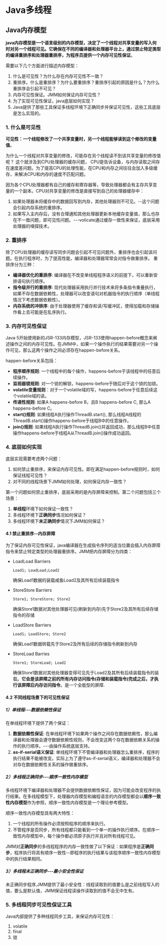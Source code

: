 # Java多线程
## Java内存模型
**java内存模型是一个语言级别的内存模型，决定了一个线程对共享变量的写入何时对另一个线程可见。它确保在不同的编译器和处理器平台上，通过禁止特定类型的编译重排序和处理器重排序，为程序员提供一个内存可见性保证**。

需要以下几个方面进行描述内存模型：

1. 什么是可见性？为什么存在内存可见性不一致？
1. 重排序。什么是重排序？为什么要重排序？重排序引起的原因是什么？为什么重排序会引起不可见？
2. 内存可见性保证。JMM如何保证内存可见性？
3. 为了实现可见性保证，java底层如何实现？
4. Java提供了那些工具保证多线程环境下正确同步并保证可见性，这些工具底层是怎么实现的。

### 1. 什么是可见性
**可见性：一个线程修改了一个共享变量时，另一个线程能够读到这个修改的变量值**。

为什么一个线程对共享变量的修改，可能存在另个线程读不到该共享变量的修改值呢？
这个就涉及到CPU处理器的缓存问题， CPU是告诉设备，与内存读取之间存在速度差问题。为了提高CPU的处理性能，在CPU和内存之间往往会加入多级缓存，来解决CPU和内存的速度不匹配问题。

因为各个CPU处理器都有自己的缓存和寄存器等，导致处理器都会有主存共享变量的一个副本。CPU对共享变量的修改是直接写到自己的处理器缓存中：

 1. 如果处理器未将缓存中的数据回写到内存，其他处理器则不可见。--这个问题会引起内存系统的重排序。
 2. 如果写入主内存后，没有合理通知其他处理器更新本地缓存变量值，那么也存在不一致问题，即可见性问题。---volicate通过缓存一致性来保证，底层采用处理器的嗅探技术。

### 2. 重排序
除了CPU处理器的缓存读写同步问题会引起不可见问题外，重排序也会引起该问题。在执行程序时，为了提高性能，编译器和处理器常常会对指令做重排序。 重排序分为三种：

 - **编译器优化的重排序**: 编译器在不改变单线程程序语义的前提下，可以重新安排语句执行顺序。
 - **指令级并行的重排序**: 现代处理器采用执行并行技术来将多条指令重叠执行，如果不存在数据依赖性，处理器可以改变语句对机器指令的执行顺序（单线程情况下考虑数据依赖性）。
 - **内存系统的冲排序**: 由于处理器使用了缓存和读/写缓冲区，使得加载和存储操作看上去可能是在乱序执行。

### 3. 内存可见性保证
Java 5开始使用新的JSR-133内存模型，JSR-133使用happen-before概念来阐述操作之间的内存可见性。在JMM中，如果一个操作执行的结果需要对另一个操作可见，那么这两个操作之间必须存在happen-before关系。

happen-before关系包括：

 - **程序顺序规则**: 一个线程中的每个操作，happens-before于该线程中的任意后续操作。
 - **监视器锁规则**: 对一个锁的解锁，happens-before于随后对于这个锁的加锁。
 - **volatile变量规则**：对于一个volatile域的写，happens-before于任意后续这个volatile域的读。
 - **传递性规则**: 如果A happens-before B，且B happens-before C, 那么A happens-before C。
 - **start()规则**: 如果线程A执行操作ThreadB.start(), 那么线程A线程的ThreadB.start()操作happens-before于线程B中的任意操作。
 - **join()规则**: 如果线程A执行操作ThreadB.join()并返回成功，那么线程B中任意操作happens-before于线程A从ThreadB.join()操作成功返回。
 
### 4. 底层如何实现
底层实现需要考虑两个问题：

 1. 如何禁止重排序，来保证内存可见性。即在满足happen-before规则时，如何保证线程可见性？
 2. 对不同的线程场景下JMM如何处理，如何保证内存一致性？

第一个问题如何禁止重排序，底层采用的是内存屏障来控制。第二个问题包括三个场景：

 1. **单线程**环境下如何保证一致性？
 2. 多线程环境下**正确同步**情况如何保证？
 3. 多线程环境下**未正确同步**情况下JMM如何保证？

#### 4.1 禁止重排序--内存屏障
为了保证内存可见性保证，java编译器在生成指令序列的适当位置会插入内存屏障指令来禁止特定类型的处理器重排序。JMM把内存屏障分为四类：

 - LoadLoad Barriers

    ```
    Load1; LoadLoad;Load2
    ```
    确保Load1数据的装载咸鱼Load2及其所有后续装载指令 

 - StoreStore Barriers
 
    ```
    Store1; StoreStore; Store2
    ```
    确保Store1数据对其他处理器可见(刷新到内存)先于Store2及其所有后续存储指令的存储
 
 - LoadStore Barriers 

    ```
    Load1; LoadStore; Store2
    ``` 
    确保Load1数据转载先于Store2及所有后续的存储指令刷新到内存 

 - StoreLoad Barries
 
    ```
    Store1; StoreLoad; Load2
    ```
    确保Store1数据对其他处理器变得可见先于Load2及其所有后续装载指令的装载。**它会是该屏障之前的所有内存访问指令(存储和装载指令)完成之后，才执行该屏障后内存访问指令**。是一个全能型的屏障.

#### 4.2 不同线程场景下的可见性保证
##### 1）单线程---数据依赖性保证
在单线程环境下提供了两个保证：

 1. **数据依赖性保证**: 在单线程环境下如果两个操作之间存在数据依赖性，那么编译器和处理器会遵守数据依赖性规则，不会改变这两个存在数据依赖关系的操作的执行顺序。---由操作系统底层支持。
 2. **as-if-serial语义保证**: 单线程环境下不管编译器和处理器怎么重排序，程序的执行结果不能被改变。实际上为了遵守as-if-serial语义，编译器和处理器不会对存在数据依赖性关系的操作做重排序。
 

##### 2）多线程正确同步---顺序一致性内存模型
多线程环境下编译器和处理器不会提供数据依赖性保证，因为可能会改变程序的执行结果。在多线程模型下，处理器内存模型和编程语言的内存模型都会以**顺序一致性内存模型**作为参照，顺序一致性内存模型是一个理论参考模型。

顺序一致性内存模型具有两大特性：

 1. 一个线程的所有操作必须按照程序的顺序来执行。
 2. 不管程序是否同步，所有线程都只能看到一个单一的操作执行顺序。在顺序一致性内存模型中，每个操作都必须原子执行并且对所有线程可见。

JMM对**正确同步**的多线程程序的内存一致性做了以下保证：如果程序是**正确同步**，程序执行将具有顺序一致性--即程序的执行结果与该程序顺序一致性内存模型中的执行结果相同。


##### 3）多线程未正确同步---最小安全性保证
未正确同步程序,JMM提供了最小安全性：线程读取到的值要么是之前线程写入的值，要么是默认值，JMM保证线程读操作读取到的值不会无中生有。

### 5. 多线程同步可见性保证工具
Java内部提供了多种线程同步工具，来保证内存可见性：

1. volatile 
2. final
3. 锁



 
 




